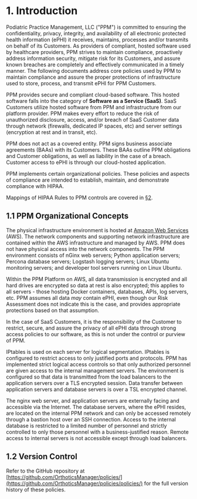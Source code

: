 # 1. Introduction

Podiatric Practice Management, LLC ("PPM") is committed to ensuring
the confidentiality, privacy, integrity, and availability of all
electronic protected health information (ePHI) it receives, maintains,
processes and/or transmits on behalf of its Customers. As providers of
compliant, hosted software used by healthcare providers,
PPM strives to maintain compliance, proactively address
information security, mitigate risk for its Customers, and assure
known breaches are completely and effectively communicated in a timely
manner. The following documents address core policies used by PPM to
maintain compliance and assure the proper protections of
infrastructure used to store, process, and transmit ePHI for PPM
Customers.

PPM provides secure and compliant cloud-based software. This hosted
software falls into the category of 
**Software as a Service (SaaS)**. 
SaaS Customers utilize hosted software from PPM and infrastructure from our
platform provider. PPM makes
every effort to reduce the risk of unauthorized disclosure, access,
and/or breach of SaaS Customer data through network (firewalls,
dedicated IP spaces, etc) and server settings (encryption at rest and
in transit, etc).

PPM does not act as a covered entity. 
PPM signs business associate agreements (BAAs) with its
Customers. These BAAs outline PPM obligations and Customer
obligations, as well as liability in the case of a breach. 
Customer access to ePHI is through our cloud-hosted application.

PPM implements certain organizational policies. These policies and
aspects of compliance are intended to establish, maintain, and
demonstrate compliance with HIPAA.

Mappings of HIPAA Rules to PPM controls are covered in
[§2](#2.-hipaa-inheritance).

## 1.1 PPM Organizational Concepts

The physical infrastructure environment is hosted at [Amazon Web
Services](https://aws.amazon.com/) (AWS).  The network components and
supporting network infrastructure are contained within the AWS
infrastructure and managed by AWS.  PPM does not have physical access
into the network components. The PPM environment consists of nGinx web
servers; Python application servers; Percona database servers;
Logstash logging servers; Linux Ubuntu monitoring servers; and
developer tool servers running on Linux Ubuntu.

Within the PPM Platform on AWS, all data transmission is encrypted and
all hard drives are encrypted so data at rest is also encrypted; this
applies to all servers - those hosting Docker containers, databases,
APIs, log servers, etc. PPM assumes all data *may* contain ePHI, even
though our Risk Assessment does not indicate this is the case, and
provides appropriate protections based on that assumption.

In the case of SaaS Customers, it is the responsibility of the
Customer to restrict, secure, and assure the privacy of all ePHI data
through strong access policies to our software, as this is not under
the control or purview of PPM.

IPtables is used on each server for logical
segmentation. IPtables is configured to restrict access to only
justified ports and protocols. PPM has implemented strict logical
access controls so that only authorized personnel are given access to
the internal management servers. The environment is configured so that
data is transmitted from the load balancers to the application servers
over a TLS encrypted session.  Data transfer between application
servers and database servers is over a TSL encrypted channel. 

The nginx web server, and application servers are
externally facing and accessible via the Internet. The database
servers, where the ePHI resides, are located on the internal PPM
network and can only be accessed remotely through a bastion host over an SSH
connection. Access to the internal database is restricted to a limited
number of personnel and strictly controlled to only those personnel
with a business-justified reason. Remote access to internal servers is
not accessible except through load balancers.

## 1.2 Version Control

Refer to the GitHub repository at
[https://github.com/OrthoticsManager/policies/](https://github.com/OrthoticsManager/policies/policies/)
for the full version history of these policies.
